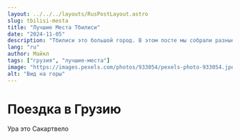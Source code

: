 ```yaml
---
layout: ../../../layouts/RusPostLayout.astro
slug: tbilisi-mesta
title: "Лучшие Места Тбилиси"
date: "2024-11-05"
description: "Тбилиси это большой город. В этом посте мы собрали разные места. Мы разберем куда сходить, где покушать, и где погулять на природе в свободное время."
lang: "ru"
author: Майкл
tags: ["грузия", "лучшие-места"]
image: "https://images.pexels.com/photos/933054/pexels-photo-933054.jpeg?auto=compress&cs=tinysrgb&w=1260&h=750&dpr=2"
alt: "Вид на горы"
---
```


# Поездка в Грузию
Ура это Сакартвело
